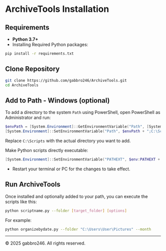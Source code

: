 # ArchiveTools Installation

## Requirements

- **Python 3.7+**
- Installing Required Python packages:

```bash
pip install -r requirements.txt
```

## Clone Repository

```bash
git clone https://github.com/gabbro246/ArchiveTools.git
cd ArchiveTools
```

## Add to Path - Windows (optional)

To add a directory to the system `Path` using PowerShell, open PowerShell as Administrator and run:

```powershell
$envPath = [System.Environment]::GetEnvironmentVariable("Path", [System.EnvironmentVariableTarget]::Machine)
[System.Environment]::SetEnvironmentVariable("Path", $envPath + ";C:\Scripts", [System.EnvironmentVariableTarget]::Machine)
```

Replace `C:\Scripts` with the actual directory you want to add.

Make Python scripts directly executable:

```powershell
[System.Environment]::SetEnvironmentVariable("PATHEXT", $env:PATHEXT + ";.PY", [System.EnvironmentVariableTarget]::Machine)
```

- Restart your terminal or PC for the changes to take effect.

## Run ArchiveTools

Once installed and optionally added to your path, you can execute the scripts like this:

```bash
python scriptname.py --folder [target_folder] [options]
```

For example:

```bash
python organizebydate.py --folder "C:\Users\User\Pictures" --month
```

---
© 2025 gabbro246. All rights reserved.


